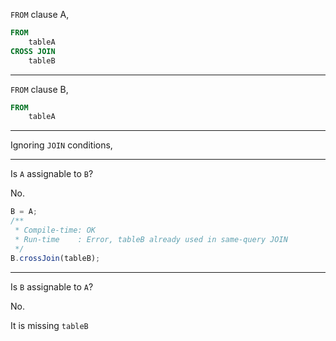 `FROM` clause A,
```sql
FROM
    tableA
CROSS JOIN
    tableB
```

-----

`FROM` clause B,
```sql
FROM
    tableA
```

-----

Ignoring `JOIN` conditions,

-----

Is `A` assignable to `B`?

No.

```ts
B = A;
/**
 * Compile-time: OK
 * Run-time    : Error, tableB already used in same-query JOIN
 */
B.crossJoin(tableB);
```

-----

Is `B` assignable to `A`?

No.

It is missing `tableB`
